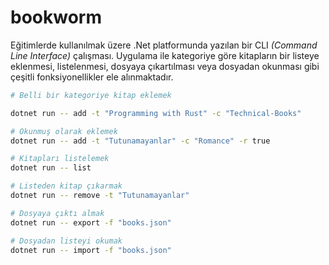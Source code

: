 # bookworm

Eğitimlerde kullanılmak üzere .Net platformunda yazılan bir CLI _(Command Line Interface)_ çalışması. Uygulama ile kategoriye göre kitapların bir listeye eklenmesi, listelenmesi, dosyaya çıkartılması veya dosyadan okunması gibi çeşitli fonksiyonellikler ele alınmaktadır.

```bash
# Belli bir kategoriye kitap eklemek

dotnet run -- add -t "Programming with Rust" -c "Technical-Books"

# Okunmuş olarak eklemek
dotnet run -- add -t "Tutunamayanlar" -c "Romance" -r true

# Kitapları listelemek
dotnet run -- list

# Listeden kitap çıkarmak
dotnet run -- remove -t "Tutunamayanlar"

# Dosyaya çıktı almak
dotnet run -- export -f "books.json"

# Dosyadan listeyi okumak
dotnet run -- import -f "books.json"
```
